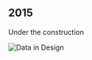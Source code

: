 ## 2015

Under the construction

![Data in Design](https://namjulee.github.io/njs-lab-public/project/2015-nano-micro-macro/2015-nano-micro-macro.jpg)